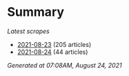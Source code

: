 # Summary
*Latest scrapes*
* [2021-08-23](https://github.com/nuuuwan/news_lk/blob/data/news_lk.2021-08-23.json) (205 articles)
* [2021-08-24](https://github.com/nuuuwan/news_lk/blob/data/news_lk.2021-08-24.json) (44 articles)

*Generated at 07:08AM, August 24, 2021*